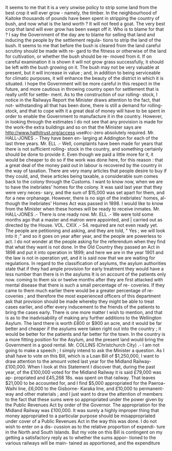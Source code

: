 It seems to me that it is a very unwise policy to strip some land from the best crop it will ever grow - namely, the timber. In the neighbourhood of Kaitoke thousands of pounds have been spent in stripping the country of bush, and now what is the land worth ? It will not feed a goat. The very best crop that land will ever grow has been swept off it. Who is to blame for that ? I say the Government of the day are to blame for selling that land and inducing the people by the settlement regula- tions to strip the land of the bush. It seems to me that before the bush is cleared from the land careful scrutiny should be made with re- gard to the fitness or otherwise of the land for cultivation, or whether the bush should be re- moved from it. If on careful examination it is shown it will not grow grass successfully, it should be left with the bush growing on it. The bush may not be very valuable at present, but it will increase in value ; and, in addition to being serviceable for climatic purposes, it will enhance the beauty of the district in which it is situated. I hope the Government will be more careful in this respect in the future, and more cautious in throwing country open for settlement that is really unfit for settle- ment. As to the construction of our rolling- stock, I notice in the Railways Report the Minister draws attention to the fact, that not- withstanding all that has been done, there is still a demand for rolling-stock, and that to cope with it a great deal of money will have to be spent in order to enable the Government to manufacture it in the country. However, in looking through the estimates I do not see that any provision is made for the work-the extra buildings and so on that the Minister says are http://www.hathitrust.org/access use#cc-zero absolutely required. Mr. HALL-JONES .- They have been en- larging at Addington for each of the last three years. Mr. ELL .- Well, complaints have been made for years that there is not sufficient rolling- stock in the country, and something certainly should be done to provide it. Even though we paid a little more for it, it would be cheaper to do so if the work was done here, for this reason : that a great deal of the money paid out in labour is recovered by the country in the way of taxation. There are very many articles that people desire to buy if they could, and, these articles being taxable, a considerable sum comes back to the colony through the Customs. I want to know now, when we are to have the inebriates' homes for the colony. It was said last year that they were very neces- sary, and the sum of $15,000 was set apart for them, and for a new orphanage. However, there is no sign of the inebriates' homes, al- though the Inebriates' Homes Act was passed in 1898. I would like to know from the Minister when these homes will be ready to receive inmates. Mr. HALL-JONES .- There is one ready now. Mr. ELL .- We were told some months ago that a master and matron were appointed, and | carried out as directed by the House. VOL. CXIX .- 54. required are not even ready yet. The people are petitioning and asking, and they are told, " Yes ; we will look into it ;" and so it goes on year after year, and the people are powerless to act. I do not wonder at the people asking for the referendum when they find that what they want is not done. In the Old Country they passed an Act in 1898 and put it into operation in 1899; and here we are in the year 1901 and the law is not in operation yet, and it is said now that we are waiting for regulations. In regard to the classification of asylums, the asylum authorities state that if they had ample provision for early treatment they would have a less number than there is in the asylums It is on account of the patients only now. coming to them six or twelve months after they are first attacked with mental disease that there is such a small percentage of re- coveries. If they came to them much earlier there would be a greater percentage of re- coveries ; and therefore the most experienced officers of this department ask that provision should be made whereby they might be able to treat cases earlier, and offer every inducement to the friends of the patients to bring the cases early. There is one more matter I wish to mention, and that is as to the inadvisability of making any further additions to the Wellington Asylum. The land there is worth £800 or $900 an acre, and it would be far better and cheaper if the asylums were taken right out into the country ; it would be better for the patients and far better for the town. In the country is a more fitting position for the Asylum, and the present land would bring the Government in a good rental. Mr. COLLINS (Christchurch City) .- I am not going to make a speech ; I simply intend to ask the Minister a question. As I shall have to vote on this Bill, which is a Loan Bill of $1,250,000, I want to draw attention to the amount voted last year for the Midland Railway-£100,000. When I look at this Statement I discover that, during the past year, of the £100,000 voted for the Midland Railway it is said £79,000 was ap- propriated and £45,268 18s. was spent on that railway. That leaves $21,000 to be accounted for, and I find $5,000 appropriated for the Paeroa-Waihi line, £6,000 to the Gisborne- Karaka line, and £10,000 to permanent-way and other materials ; and I just want to draw the attention of members to the fact that these sums were so appropriated under the power given by the Public Revenues Act by order of the Governor. The appropriation for the Midland Railway was £100,000. It was surely a highly improper thing that money appropriated to a particular purpose should be misappropriated under cover of a Public Revenues Act in the way this was done. I do not wish to enter on a dis- cussion as to the relative proportion of expendi- ture in the North and South Islands. But my vote on this Bill is contingent on my getting a satisfactory reply as to whether the sums appor- tioned to the various railways will be main- tained as apportioned, and the expenditure 